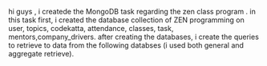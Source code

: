 hi guys , i createde the MongoDB task regarding the zen class program . 
in this task first, i created the database collection of ZEN programming on user, topics, codekatta, attendance, classes, task, mentors,company_drivers.
after creating the databases, i create the queries to retrieve to data from the following databses (i used both general and aggregate retrieve).
